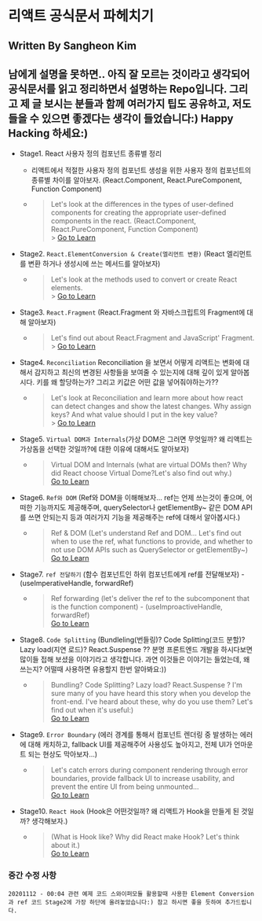 # 리액트 공식문서 파헤치기

## Written By Sangheon Kim

## 남에게 설명을 못하면.. 아직 잘 모르는 것이라고 생각되어 공식문서를 읽고 정리하면서 설명하는 Repo입니다. 그리고 제 글 보시는 분들과 함께 여러가지 팁도 공유하고, 저도 들을 수 있으면 좋겠다는 생각이 들었습니다:) Happy Hacking 하세요:)

- Stage1. React 사용자 정의 컴포넌트 종류별 정리

  - 리액트에서 적절한 사용자 정의 컴포넌트 생성을 위한 사용자 정의 컴포넌트의 종류별 차이를 알아보자. (React.Component, React.PureComponent, Function Component)
  - > Let's look at the differences in the types of user-defined components for creating the appropriate user-defined components in the react. (React.Component, React.PureComponent, Function Component)
    > <br /> > <a href="https://github.com/sangheon-kim/React-docs-analyze/blob/master/src/Pages/1.ComponentType/README.md">Go to Learn</a>

- Stage2. `React.ElementConversion & Create(엘리먼트 변환)` (React 엘리먼트를 변환 하거나 생성시에 쓰는 메서드를 알아보자)

  - > Let's look at the methods used to convert or create React elements. <br /> > <a href="https://github.com/sangheon-kim/React-docs-analyze/blob/master/src/Pages/2.ElementConversion/README.md">Go to Learn</a>

- Stage3. `React.Fragment` (React.Fragment 와 자바스크립트의 Fragment에 대해 알아보자)

  - > Let's find out about React.Fragment and JavaScript' Fragment.<br /> > <a href="https://github.com/sangheon-kim/React-docs-analyze/blob/master/src/Pages/3.Fragments/README.md">Go to Learn</a>

- Stage4. `Reconciliation` Reconciliation 을 보면서 어떻게 리액트는 변화에 대해서 감지하고 최신의 변경된 사항들을 보여줄 수 있는지에 대해 깊이 있게 알아봅시다. 키를 왜 할당하는가? 그리고 키값은 어떤 값을 넣어줘야하는가??

  - > Let's look at Reconciliation and learn more about how react can detect changes and show the latest changes. Why assign keys? And what value should I put in the key value?
    > <br /> > <a href="https://github.com/sangheon-kim/React-docs-analyze/tree/master/src/Pages/4.Reconciliation/README.md">Go to Learn</a>

- Stage5. `Virtual DOM과 Internals`(가상 DOM은 그러면 무엇일까? 왜 리액트는 가상돔을 선택한 것일까?에 대한 이유에 대해서도 알아보자)

  - > Virtual DOM and Internals (what are virtual DOMs then? Why did React choose Virtual Dome?Let's also find out why.)
    > <br /> <a href="https://github.com/sangheon-kim/React-docs-analyze/tree/master/src/Pages/5.VirtualDOM/README.md">Go to Learn</a>

- Stage6. `Ref와 DOM` (Ref와 DOM을 이해해보자... ref는 언제 쓰는것이 좋으며, 어떠한 기능까지도 제공해주며, querySelector나 getElementBy~ 같은 DOM API를 쓰면 안되는지 등과 여러가지 기능을 제공해주는 ref에 대해서 알아봅시다.)

  - > Ref & DOM (Let's understand Ref and DOM... Let's find out when to use the ref, what functions to provide, and whether to not use DOM APIs such as QuerySelector or getElementBy~)
    > <br /> <a href="https://github.com/sangheon-kim/React-docs-analyze/blob/master/src/Pages/6.Ref/README.md">Go to Learn</a>

- Stage7. `ref 전달하기` (함수 컴포넌트인 하위 컴포넌트에게 ref를 전달해보자) - (useImperativeHandle, forwardRef)

  - > Ref forwarding (let's deliver the ref to the subcomponent that is the function component) - (useImproactiveHandle, forwardRef)
    > <br /> <a href="https://github.com/sangheon-kim/React-docs-analyze/tree/master/src/Pages/7.ForwardingRef/README.md">Go to Learn</a>

- Stage8. `Code Splitting` (Bundleling(번들링)? Code Splitting(코드 분할)? Lazy load(지연 로드)? React.Suspense ?? 분명 프론트엔드 개발을 하시다보면 많이들 접해 보셨을 이야기라고 생각합니다. 과연 이것들은 이야기는 들었는데, 왜 쓰는지? 어떨때 사용하면 유용할지 한번 알아봐요:))

  - > Bundling? Code Splitting? Lazy load? React.Suspense ? I'm sure many of you have heard this story when you develop the front-end. I've heard about these, why do you use them? Let's find out when it's useful:)
    > <br /> <a href="https://github.com/sangheon-kim/React-docs-analyze/tree/master/src/Pages/8.CodeSplittingNLazyLoad/README.md">Go to Learn</a>

- Stage9. `Error Boundary` (에러 경계를 통해서 컴포넌트 렌더링 중 발생하는 에러에 대해 캐치하고, fallback UI를 제공해주어 사용성도 높아지고, 전체 UI가 언마운트 되는 현상도 막아보자...)

  - > Let's catch errors during component rendering through error boundaries, provide fallback UI to increase usability, and prevent the entire UI from being unmounted...
    > <br /> <a href="https://github.com/sangheon-kim/React-docs-analyze/tree/master/src/Pages/9.ErrorBoundary/README.md">Go to Learn</a>

- Stage10. `React Hook` (Hook은 어떤것일까? 왜 리액트가 Hook을 만들게 된 것일까? 생각해보자.)
  - > (What is Hook like? Why did React make Hook? Let's think about it.)
    > <br /> <a href="https://github.com/sangheon-kim/React-docs-analyze/blob/master/src/Pages/10.Hooks/README.md">Go to Learn</a>

### 중간 수정 사항

`20201112 - 00:04 관련 예제 코드 스와이퍼모듈 활용할때 사용한 Element Conversion과 ref 코드 Stage2에 가장 하단에 올려놓았습니다:) 참고 하시면 좋을 듯하여 추가드립니다.`
